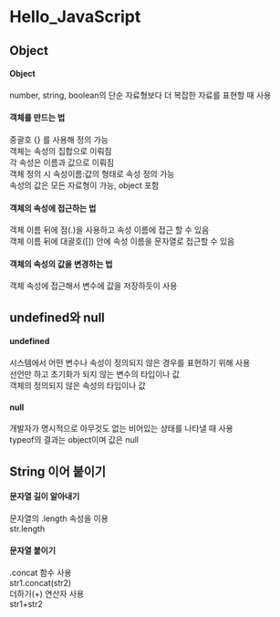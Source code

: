 # Hello_JavaScript


## Object

#### Object
number, string, boolean의 단순 자료형보다 더 복잡한 자료를 표현할 때 사용

#### 객체를 만드는 법
중괄호 {} 를 사용해 정의 가능<br>
객체는 속성의 집합으로 이뤄짐<br>
각 속성은 이름과 값으로 이뤄짐<br>
객체 정의 시 속성이름:값의 형태로 속성 정의 가능<br>
속성의 값은 모든 자료형이 가능, object 포함<br>

#### 객체의 속성에 접근하는 법
객체 이름 뒤에 점(.)을 사용하고 속성 이름에 접근 할 수 있음<br>
객체 이름 뒤에 대괄호([]) 안에 속성 이름을 문자열로 접근할 수 있음<br>

#### 객체의 속성의 값을 변경하는 법
객체 속성에 접근해서 변수에 값을 저장하듯이 사용

## undefined와 null
#### undefined
시스템에서 어떤 변수나 속성이 정의되지 않은 경우를 표현하기 위해 사용<br>
선언만 하고 초기화가 되지 않는 변수의 타입이나 값<br>
객체의 정의되지 않은 속성의 타입이나 값<br>

#### null
개발자가 명시적으로 아무것도 없는 비어있는 상태를 나타낼 때 사용<br>
typeof의 결과는 object이며 값은 null<br>

## String 이어 붙이기
#### 문자열 길이 알아내기
문자열의 .length 속성을 이용<br>
str.length<br>

#### 문자열 붙이기
.concat 함수 사용<br>
str1.concat(str2)<br>
더하기(+) 연산자 사용<br>
str1+str2<br>
